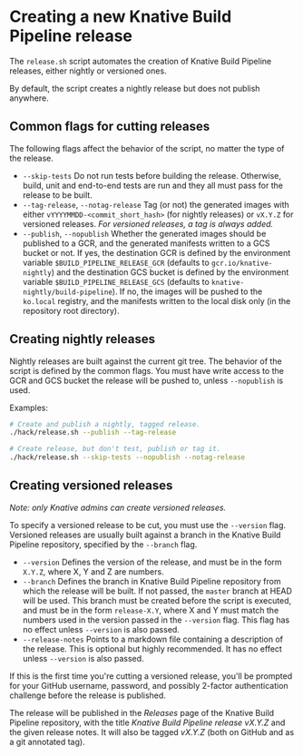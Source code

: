 # Creating a new Knative Build Pipeline release

The `release.sh` script automates the creation of Knative Build Pipeline
releases, either nightly or versioned ones.

By default, the script creates a nightly release but does not publish anywhere.

## Common flags for cutting releases

The following flags affect the behavior of the script, no matter the type of the
release.

- `--skip-tests` Do not run tests before building the release. Otherwise, build,
  unit and end-to-end tests are run and they all must pass for the release to be
  built.
- `--tag-release`, `--notag-release` Tag (or not) the generated images with
  either `vYYYYMMDD-<commit_short_hash>` (for nightly releases) or `vX.Y.Z` for
  versioned releases. _For versioned releases, a tag is always added._
- `--publish`, `--nopublish` Whether the generated images should be published to
  a GCR, and the generated manifests written to a GCS bucket or not. If yes, the
  destination GCR is defined by the environment variable
  `$BUILD_PIPELINE_RELEASE_GCR` (defaults to `gcr.io/knative-nightly`) and the
  destination GCS bucket is defined by the environment variable
  `$BUILD_PIPELINE_RELEASE_GCS` (defaults to `knative-nightly/build-pipeline`).
  If no, the images will be pushed to the `ko.local` registry, and the manifests
  written to the local disk only (in the repository root directory).

## Creating nightly releases

Nightly releases are built against the current git tree. The behavior of the
script is defined by the common flags. You must have write access to the GCR and
GCS bucket the release will be pushed to, unless `--nopublish` is used.

Examples:

```bash
# Create and publish a nightly, tagged release.
./hack/release.sh --publish --tag-release

# Create release, but don't test, publish or tag it.
./hack/release.sh --skip-tests --nopublish --notag-release
```

## Creating versioned releases

_Note: only Knative admins can create versioned releases._

To specify a versioned release to be cut, you must use the `--version` flag.
Versioned releases are usually built against a branch in the Knative Build
Pipeline repository, specified by the `--branch` flag.

- `--version` Defines the version of the release, and must be in the form
  `X.Y.Z`, where X, Y and Z are numbers.
- `--branch` Defines the branch in Knative Build Pipeline repository from which
  the release will be built. If not passed, the `master` branch at HEAD will be
  used. This branch must be created before the script is executed, and must be
  in the form `release-X.Y`, where X and Y must match the numbers used in the
  version passed in the `--version` flag. This flag has no effect unless
  `--version` is also passed.
- `--release-notes` Points to a markdown file containing a description of the
  release. This is optional but highly recommended. It has no effect unless
  `--version` is also passed.

If this is the first time you're cutting a versioned release, you'll be prompted
for your GitHub username, password, and possibly 2-factor authentication
challenge before the release is published.

The release will be published in the _Releases_ page of the Knative Build
Pipeline repository, with the title _Knative Build Pipeline release vX.Y.Z_ and
the given release notes. It will also be tagged _vX.Y.Z_ (both on GitHub and as
a git annotated tag).
